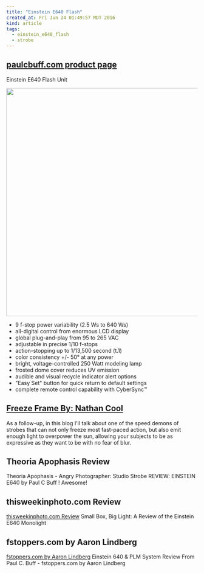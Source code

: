```yaml
---
title: "Einstein E640 Flash"
created_at: Fri Jun 24 01:49:57 MDT 2016
kind: article
tags:
  - einstein_e640_flash
  - strobe
---
```



## <a href="https://www.paulcbuff.com/e640.php" target="_blank">paulcbuff.com product page</a>

Einstein E640 Flash Unit

<img src="/assets/images/e640_frontright_313.jpg" width="600px">

<ul>
  <li>9 f-stop power variability (2.5 Ws to 640 Ws)</li>
  <li>all-digital control from enormous LCD display</li>
  <li>global plug-and-play from 95 to 265 VAC</li>
  <li>adjustable in precise 1/10 f-stops</li>
  <li>action-stopping up to 1/13,500 second (t.1)</li>
  <li>color consistency +/- 50° at any power</li>
  <li>bright, voltage-controlled 250 Watt modeling lamp</li>
  <li>frosted dome cover reduces UV emission</li>
  <li>audible and visual recycle indicator alert options</li>
  <li>"Easy Set" button for quick return to default settings</li>
  <li>complete remote control capability with CyberSync™</li>
</ul>



## <a href="http://www.nathancoolphoto.com/blog/2013/10/freeze-frame" target="_blank">Freeze Frame By: Nathan Cool</a>

As a follow-up, in this blog I'll talk about one of the speed demons
of strobes that can not only freeze most fast-paced action, but also
emit enough light to overpower the sun, allowing your subjects to be as
expressive as they want to be with no fear of blur.

## Theoria Apophasis Review

<a href="https://www.youtube.com/watch?v=0pp5WGhf4lY" target="_blank"></a> Theoria Apophasis - Angry Photographer: Studio Strobe REVIEW: EINSTEIN E640 by Paul C Buff ! Awesome!

## thisweekinphoto.com Review

<a href="http://thisweekinphoto.com/small-box-big-light-a-review-of-the-einstein-e640-monolight/" target="_blank">thisweekinphoto.com Review</a>
Small Box, Big Light: A Review of the Einstein E640 Monolight

## fstoppers.com by Aaron Lindberg

<a href="https://fstoppers.com/studio/einstein-640-plm-system-review-paul-c-buff-3189" target="_blank">fstoppers.com by Aaron Lindberg</a>
Einstein 640 & PLM System Review From Paul C. Buff - fstoppers.com by Aaron Lindberg

<!--
html boilerplate
<a href="" target="_blank"></a>
<img src="" width="400px">
<ul>
  <li></li>
</ul>
<pre>
</pre>
<pre><code>
</code></pre>
-->
